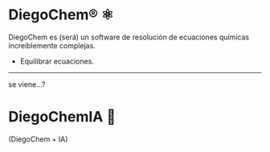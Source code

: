 # DiegoChem® ⚛️
DiegoChem es (será) un software de resolución de ecuaciones químicas increíblemente complejas.
* Equilibrar ecuaciones.

---
se viene...?
# DiegoChemIA 🤖
(DiegoChem + IA)
